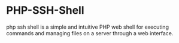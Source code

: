 # PHP-SSH-Shell
php ssh shell is a simple and intuitive PHP web shell for executing commands and managing files on a server through a web interface.
